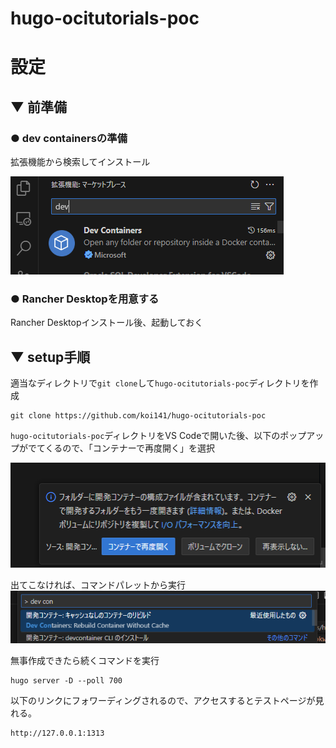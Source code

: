# hugo-ocitutorials-poc

# 設定

## ▼ 前準備
### ● dev containersの準備

拡張機能から検索してインストール

![alt text](content/images/README/search_devcontainers.png)

### ● Rancher Desktopを用意する

Rancher Desktopインストール後、起動しておく

## ▼ setup手順

適当なディレクトリで`git clone`して`hugo-ocitutorials-poc`ディレクトリを作成

```
git clone https://github.com/koi141/hugo-ocitutorials-poc
```

`hugo-ocitutorials-poc`ディレクトリをVS Codeで開いた後、以下のポップアップがでてくるので、「コンテナーで再度開く」を選択

![alt text](content/images/README/reopen_container.png)

出てこなければ、コマンドパレットから実行
![alt text](content/images/README/rebuild_container.png)

無事作成できたら続くコマンドを実行
```
hugo server -D --poll 700
```

以下のリンクにフォワーディングされるので、アクセスするとテストページが見れる。

```
http://127.0.0.1:1313
```